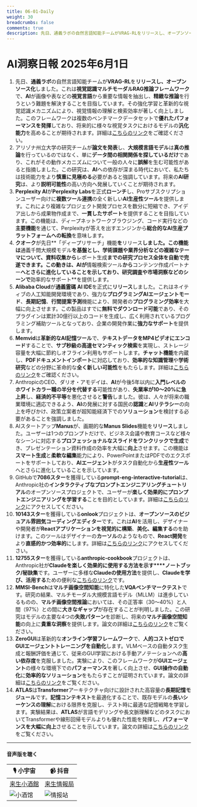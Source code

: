 ```yaml
---
title: 06-01-Daily
weight: 30
breadcrumbs: false
comments: true
description: 先日、通義ラボの自然言語知能チームがVRAG-RLをリリースし、オープンソース化しました。これは視覚認識マルチモーダルRAG推論フレームワークで、AIが画像や表などの視覚言語から重要な情報を抽出し、精緻な推論を行うという難題を解決することを目指しています。その強化学習と革新的な視覚認識メカニズムにより、視覚情報の理解と検索効率が著しく向上しました。このフレームワークは複数のベンチマークデータセットで優れたパフォーマンスを発揮しており、将来的に様々な視覚タスクにおけるモデルの汎化能力を高めることが期待されます。詳細はこちらのリンクをご確認ください。
---
```

# AI洞察日報 2025年6月1日

1.  先日、**通義ラボ**の自然言語知能チームが**VRAG-RL**を**リリースし、オープンソース化**しました。これは**視覚認識マルチモーダルRAG推論フレームワーク**で、**AI**が画像や表などの**視覚言語**から重要な情報を抽出し、**精緻な推論**を行うという難題を解決することを目指しています。その強化学習と革新的な視覚認識メカニズムにより、視覚情報の理解と検索効率が著しく向上しました。このフレームワークは複数のベンチマークデータセットで**優れたパフォーマンスを発揮**しており、将来的に様々な視覚タスクにおけるモデルの**汎化能力**を高めることが期待されます。詳細は[こちらのリンク](https://github.com/Alibaba-NLP/VRAG)をご確認ください。
2.  アリゾナ州立大学の研究チームが**論文を発表**し、**大規模言語モデル**は**真の推論**を行っているのではなく、単に**データ間の相関関係を探しているだけ**であり、これがその動作メカニズムについて一般の人々に**誤解**を生む可能性があると指摘しました。この研究は、**AI**への依存が深まる時代において、私たちは技術能力をより**慎重に見極める**必要があると強調しています。将来の**AI研究**は、より**説明可能性**の高い方向へ発展していくことが期待されます。
3.  **Perplexity AI**が**Perplexity Labs**を正式**ローンチ**し、Proサブスクリプションユーザー向けに**複数ツール連携**の全く新しい**AI生産性ツール**を提供します。これにより複雑なプロジェクト開発プロセスを数分に短縮でき、アイデア出しから成果物作成まで、**一貫したサポート**を提供することを目指しています。この機能は、ディープネットワークブラウジング、コード実行などの**主要機能**を通じて、Perplexityが答えを出すエンジンから**総合的なAI生産プラットフォームへの転換**を意味します。
4.  **クオーク**が先日**「ディープリサーチ」機能**を**リリース**しました。この機能は**通義千問大規模モデル**を基盤とし、学術課題や業界分析などの複雑なテーマについて、資料収集から**レポート生成**までの研究プロセス全体を自動で完遂できます。この動きは、**AI**が**情報検索ツール**から**コンテンツ作成パートナー**へとさらに進化していることを示しており、研究調査や市場洞察などのシーンで**効率的なサポート**を提供します。
5.  **Alibaba Cloud**が**通義霊碼 AI IDE**を正式に**リリース**しました。これはネイティブの人工知能開発環境であり、強力な**プログラミングAIエージェントモード**、**長期記憶**、**行間提案予測**機能により、開発者の**プログラミング効率**を大幅に向上させます。この製品はすでに**無料でダウンロード可能**であり、そのプラグインは累計30億行以上のコードを生成し、広く利用されているプログラミング補助ツールとなっており、企業の開発作業に**強力なサポート**を提供します。
6.  **Memvid**は**革新的なAI記憶ツール**で、**テキストデータをMP4ビデオにエンコード**することで、**サブ秒級の高速セマンティック検索**を実現し、ストレージ容量を大幅に節約しオフライン利用もサポートします。**チャット機能**を内蔵し、**PDFドキュメントインポート**に対応しており、**効率的な知識管理**や**学術研究**などの分野に革命的な**全く新しい可能性**をもたらします。詳細は[こちらのリンク](https://github.com/Olow304/memvid)をご確認ください。
7.  AnthropicのCEO、ダリオ・アモデイは、**AI**が今後5年以内に**入門レベルのホワイトカラー職の半分を代替する**可能性があり、**失業率が10〜20%に急上昇**し、**経済的不平等**を悪化させると**警告**しました。彼は、人々が将来の職業環境に適応できるよう、**AI**の発展に対する国民の**認識**と**AIリテラシー**の向上を呼びかけ、政策立案者が超知能経済下での**ソリューション**を検討する必要があることを強調しました。
8.  AIスタートアップ**Manus**が、画期的な**Manus Slides**機能を**リリース**しました。ユーザーは1つのプロンプトだけで、ビジネス会議や教育コースなど様々なシーンに対応する**プロフェッショナルなスライドをワンクリックで生成**でき、プレゼンテーション資料作成の効率を大幅に**向上**させます。この機能は**スマート生成**と**柔軟な編集**能力により、PowerPointまたはPDFでのエクスポートをサポートしており、**AIエージェント**がタスク自動化から**生産性ツール**へとさらに進化していることを示しています。
9.  GitHubで**7086スター**を獲得している**prompt-eng-interactive-tutorial**は、Anthropic社の**インタラクティブなプロンプトエンジニアリングチュートリアル**のオープンソースプロジェクトで、ユーザーが**楽しく効果的にプロンプトエンジニアリングを学習する**ことを目的としています。詳細は[こちらのリンク](https://github.com/anthropics/prompt-eng-interactive-tutorial)にアクセスしてください。
10. **10143スター**を獲得している**onlook**プロジェクトは、**オープンソースのビジュアル雰囲気コーディングエディター**です。これは**AI**を活用し、デザイナーや開発者が**Reactアプリケーションを視覚的に構築**、**美化、編集する**のを助けます。このツールはデザイナーの**カーソル**のようなもので、**React開発**をより**直感的かつ効率的**にします。詳細は[こちらのリンク](https://github.com/onlook-dev/onlook)にアクセスしてください。
11. **12755スター**を獲得している**anthropic-cookbook**プロジェクトは、Anthropic社が**Claudeを楽しく効果的に使用する方法を示す****ノートブック/秘訣集**です。ユーザーに多様な**Claudeの使用方法**を提供し、**Claudeを学び、活用する**ための便利な[こちらのリンク](https://github.com/anthropics/anthropic-cookbook)です。
12. **MMSI-Bench**は**マルチ画像空間知能**に特化した**VQAベンチマークテスト**です。研究の結果、マルチモーダル大規模言語モデル（MLLM）は進歩しているものの、**マルチ画像空間推論**においては、その正答率（30〜40%）と人間（97%）との間に**大きなギャップ**が存在することが判明しました。この研究はモデルの主要な4つの**失敗パターン**を診断し、将来の**マルチ画像空間知能**の向上に**貴重な洞察**を提供します。論文の詳細は[こちらのリンク](https://arxiv.org/abs/2505.23764)をご覧ください。
13. **ZeroGUI**は革新的な**オンライン学習フレームワーク**で、**人的コストゼロでGUIエージェントトレーニングを自動化**します。VLMベースの自動タスク生成と報酬評価を通じて、従来のGUI学習における手動アノテーションへの**高い依存度**を克服しました。実験により、このフレームワークが**GUIエージェント**の様々な環境下での**パフォーマンス**を著しく向上させ、**GUI操作の自動化**に**効率的なソリューション**をもたらすことが証明されています。論文の詳細は[こちらのリンク](https://arxiv.org/abs/2505.23762)をご覧ください。
14. **ATLAS**は**Transformer**アーキテクチャ向けに設計された高容量の**長期記憶モジュール**です。**記憶コンテキスト**を最適化することで、既存モデルの**長いシーケンスの理解**における限界を克服し、テスト時に最適な記憶戦略を学習します。実験結果は、**ATLAS**が言語モデリングや長文脈理解などのタスクにおいてTransformerや線形回帰モデルよりも優れた性能を発揮し、**パフォーマンスを大幅に向上**させることを示しています。論文の詳細は[こちらのリンク](https://arxiv.org/abs/2505.23735)をご覧ください。

---

#### **音声版を聴く**

| 🎙️ **小宇宙** | 📹 **抖音** |
| --- | --- |
| [来生小酒館](https://www.xiaoyuzhoufm.com/podcast/683c62b7c1ca9cf575a5030e) | [来生情報局](https://www.douyin.com/user/MS4wLjABAAAAwpwqPQlu38sO38VyWgw9ZjDEnN4bMR5j8x111UxpseHR9DpB6-CveI5KRXOWuFwG)|
| ![小酒馆](https://s1.imagehub.cc/images/2025/06/24/f959f7984e9163fc50d3941d79a7f262.md.png) | ![情报站](https://s1.imagehub.cc/images/2025/06/24/7fc30805eeb831e1e2baa3a240683ca3.md.png) |
